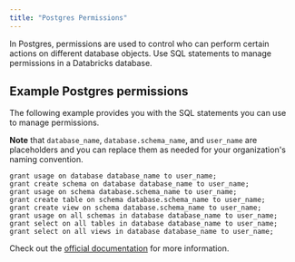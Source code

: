 ```yaml
---
title: "Postgres Permissions"
---
```



In Postgres, permissions are used to control who can perform certain actions on different database objects. Use SQL statements to manage permissions in a Databricks database.

## Example Postgres permissions

The following example provides you with the SQL statements you can use to manage permissions. 

**Note** that `database_name`, `database.schema_name`, and `user_name` are placeholders and you can replace them as needed for your organization's naming convention.

```
grant usage on database database_name to user_name;
grant create schema on database database_name to user_name;
grant usage on schema database.schema_name to user_name;
grant create table on schema database.schema_name to user_name;
grant create view on schema database.schema_name to user_name;
grant usage on all schemas in database database_name to user_name;
grant select on all tables in database database_name to user_name;
grant select on all views in database database_name to user_name;
```

Check out the [official documentation](https://www.postgresql.org/docs/current/sql-grant.html) for more information.
